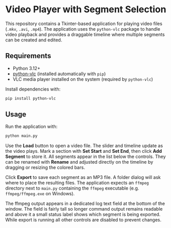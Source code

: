 # Video Player with Segment Selection

This repository contains a Tkinter-based application for playing video files (`.mkv`, `.avi`, `.mp4`).
The application uses the `python-vlc` package to handle video playback and provides a draggable timeline where multiple segments can be created and edited.

## Requirements
- Python 3.12+
- [python-vlc](https://pypi.org/project/python-vlc/) (installed automatically with `pip`)
- VLC media player installed on the system (required by `python-vlc`)

Install dependencies with:

```bash
pip install python-vlc
```

## Usage

Run the application with:

```bash
python main.py
```

Use the **Load** button to open a video file. The slider and timeline update as the video plays.
Mark a section with **Set Start** and **Set End**, then click **Add Segment** to store it.
All segments appear in the list below the controls. They can be renamed with **Rename** and adjusted directly on the timeline by dragging or resizing the colored bars.

Click **Export** to save each segment as an MP3 file. A folder dialog will ask
where to place the resulting files. The application expects an `ffmpeg`
directory next to `main.py` containing the `ffmpeg` executable
(e.g. `ffmpeg/ffmpeg.exe` on Windows).

The ffmpeg output appears in a dedicated log text field at the bottom of the
window. The field is fairly tall so longer command output remains readable and
above it a small status label shows which segment is being exported. While
export is running all other controls are disabled to prevent changes.


